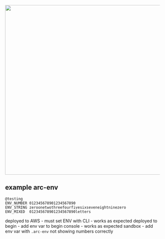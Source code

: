 <img src="https://static.begin.app/node-minimal/readme-banner.png" width="553">

## example arc-env
```
@testing
ENV_NUMBER 012345678901234567890
ENV_STRING zeroonetwothreefourfivesixseveneightninezero
ENV_MIXED  012345678901234567890letters
```

deployed to AWS - must set ENV with CLI - works as expected
deployed to begin - add env var to begin console  - works as expected
sandbox - add env var with `.arc-env` not showing numbers correctly